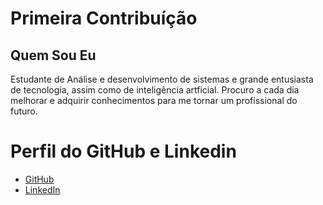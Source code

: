 # Primeira Contribuíção
## Quem Sou Eu
Estudante de Análise e desenvolvimento de sistemas e grande entusiasta de tecnologia, assim como de inteligência artficial. 
Procuro a cada dia melhorar e adquirir conhecimentos para me tornar um profissional do futuro.

# Perfil do GitHub e Linkedin
- [GitHub](https://github.com/onefivesixnine)
- [LinkedIn](www.linkedin.com/in/thiago-costa-5abc)




